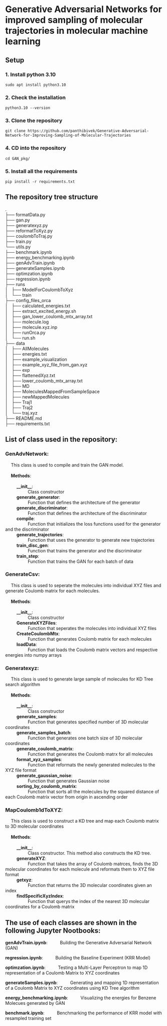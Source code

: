 # Generative Adversarial Networks for improved sampling of molecular trajectories in molecular machine learning

## Setup

### 1. Install python 3.10
```shell
sudo apt install python3.10
```

### 2. Check the installation
```shell
python3.10 --version
```

### 3. Clone the repository
```shell
git clone https://github.com/panthibivek/Generative-Adversarial-Network-for-Improving-Sampling-of-Molecular-Trajectories
```
### 4. CD into the repository
```shell
cd GAN_pkg/
```
### 5. Install all the requirements
```shell
pip install -r requirements.txt
```

## The repository tree structure
. <br>
├── formatData.py <br>
├── gan.py <br>
├── generatexyz.py <br>
├── reformatToXyz.py<br>
├── coulombToTraj.py<br>
├── train.py<br>
└── utils.py<br>
├── benchmark.ipynb<br>
├── energy_benchmarking.ipynb<br>
├── genAdvTrain.ipynb<br>
├── generateSamples.ipynb<br>
├── optimzation.ipynb<br>
├── regression.ipynb<br>
├── runs<br>
│   ├── ModelForCoulombToXyz<br>
│   └── train<br>
├── config_files_orca<br>
│   ├── calculated_energies.txt<br>
│   ├── extract_excited_energy.sh<br>
│   ├── gan_lower_coulomb_mtx_array.txt<br>
│   ├── molecule.log<br>
│   ├── molecule.xyz.inp<br>
│   ├── runOrca.py<br>
│   └── run.sh<br>
├── data<br>
│   ├── AllMolecules<br>
│   ├── energies.txt<br>
│   ├── example_visualization<br>
│   ├── example_xyz_file_from_gan.xyz<br>
│   ├── exp<br>
│   ├── flattenedXyz.txt<br>
│   ├── lower_coulomb_mtx_array.txt<br>
│   ├── MD<br>
│   ├── MoleculesMappedFromSampleSpace<br>
│   ├── newMappedMolecules<br>
│   ├── Traj1<br>
│   ├── Traj2<br>
│   └── traj.xyz<br>
├── README.md<br>
├── requirements.txt<br>

## List of class used in the repository:

### GenAdvNetwork:
&emsp; This class is used to compile and train the GAN model.<br>
<br>
&emsp; **Methods**:<br>
<br>
&emsp; &emsp; **\_\_init\_\_**:<br>
&emsp; &emsp; &emsp; &emsp; Class constructor<br>
&emsp; &emsp; **generate_generator**:<br>
&emsp; &emsp; &emsp; &emsp; Function that defines the architecture of the generator<br>
&emsp; &emsp; **generate_discriminator**:<br>
&emsp; &emsp; &emsp; &emsp; Function that defines the architecture of the discriminator<br>
&emsp; &emsp; **compile**:<br>
&emsp; &emsp; &emsp; &emsp; Function that initializes the loss functions used for the generator and the discriminator<br>
&emsp; &emsp; **generate_trajectories**:<br>
&emsp; &emsp; &emsp; &emsp; Function that uses the generator to generate new trajectories<br>
&emsp; &emsp; **train_disc_gen**:<br>
&emsp; &emsp; &emsp; &emsp; Function that trains the generator and the discriminator<br>
&emsp; &emsp; **train_step**:<br>
&emsp; &emsp; &emsp; &emsp; Function that trains the GAN for each batch of data<br>


### GenerateCsv:
&emsp; This class is used to seperate the molecules into individual XYZ files and generate Coulomb matrix for each molecules.<br>
<br>
&emsp; **Methods**:<br>
<br>
&emsp; &emsp; **\_\_init\_\_**:<br>
&emsp; &emsp; &emsp; &emsp; Class constructor<br>
&emsp; &emsp; **GenerateXYZFiles**:<br>
&emsp; &emsp; &emsp; &emsp; Function that seperates the molecules into individual XYZ files<br>
&emsp; &emsp; **CreateCoulombMtx**:<br>
&emsp; &emsp; &emsp; &emsp; Function that generates Coulomb matrix for each molecules<br>
&emsp; &emsp; **loadData**:<br>
&emsp; &emsp; &emsp; &emsp; Function that loads the Coulomb matrix vectors and respective energies into numpy arrays<br>


### Generatexyz:
&emsp; This class is used to generate large sample of molecules for KD Tree search algorithm<br>
<br>
&emsp; **Methods**:<br>
<br>
&emsp; &emsp; **\_\_init\_\_**:<br>
&emsp; &emsp; &emsp; &emsp; Class constructor<br>
&emsp; &emsp; **generate_samples**:<br>
&emsp; &emsp; &emsp; &emsp; Function that generates specified number of 3D molecular coordinates<br>
&emsp; &emsp; **generate_samples_batch**:<br>
&emsp; &emsp; &emsp; &emsp; Function that generates one batch size of 3D molecular coordinates<br>
&emsp; &emsp; **generate_coulomb_matrix**:<br>
&emsp; &emsp; &emsp; &emsp; Function that generates the Coulomb matrx for all molecules<br>
&emsp; &emsp; **format_xyz_samples**:<br>
&emsp; &emsp; &emsp; &emsp; Function that reformats the newly generated molecules to the XYZ file format<br>
&emsp; &emsp; **generate_gaussian_noise**:<br>
&emsp; &emsp; &emsp; &emsp; Function that generates Gaussian noise<br>
&emsp; &emsp; **sorting_by_coulomb_matrix**:<br>
&emsp; &emsp; &emsp; &emsp; Function that sorts all the molecules by the squared distance of each Coulomb matrix vector from origin in ascending order<br>


### MapCoulomb1dToXYZ:
&emsp; This class is used to construct a KD tree and map each Coulomb matrix to 3D molecular coordinates<br>
<br>
&emsp; **Methods**:<br>
<br>
&emsp; &emsp; **\_\_init\_\_**:<br>
&emsp; &emsp; &emsp; &emsp; Class constructor. This method also constructs the KD tree.<br>
&emsp; &emsp; **generateXYZ**:<br>
&emsp; &emsp; &emsp; &emsp; Function that takes the array of Coulomb matrces, finds the 3D molecular coordinates for each molecule and reformats them to XYZ file format<br>
&emsp; &emsp; **getxyz**:<br>
&emsp; &emsp; &emsp; &emsp; Function that returns the 3D molecular coordinates given an index<br>
&emsp; &emsp; **findSpecificXyzIndex**:<br>
&emsp; &emsp; &emsp; &emsp; Function that querys the index of the nearest 3D molecular coordinates for a Coulomb matrix<br>

## The use of each classes are shown in the following Jupyter Nootbooks:

**genAdvTrain.ipynb**:
&emsp; &emsp; Building the Generative Adversarial Network (GAN)

**regression.ipynb**:
&emsp; &emsp; Building the Baseline Experiment (KRR Model)

**optimzation.ipynb**:
&emsp; &emsp; Testing a Multi-Layer Perceptron to map 1D representation of a Coulomb Matrix to XYZ coordinates

**generateSamples.ipynb**:
&emsp; &emsp; Generating and mapping 1D representation of a Coulomb Matrix to XYZ coordinates using KD Tree algorithm

**energy_benchmarking.ipynb**:
&emsp; &emsp; Visualizing the energies for Benzene Molecues generated by GAN

**benchmark.ipynb**:
&emsp; &emsp; Benchmarking the performance of KRR model with resampled training set
